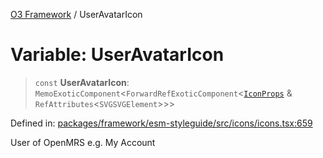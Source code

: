 [O3 Framework](../API.md) / UserAvatarIcon

# Variable: UserAvatarIcon

> `const` **UserAvatarIcon**: `MemoExoticComponent`\<`ForwardRefExoticComponent`\<[`IconProps`](../type-aliases/IconProps.md) & `RefAttributes`\<`SVGSVGElement`\>\>\>

Defined in: [packages/framework/esm-styleguide/src/icons/icons.tsx:659](https://github.com/habeshabro/openmrs-esm-core/blob/main/packages/framework/esm-styleguide/src/icons/icons.tsx#L659)

User of OpenMRS e.g. My Account
